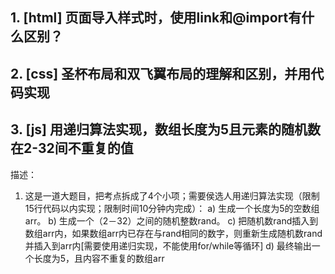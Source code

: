 ## 1. [html] 页面导入样式时，使用link和@import有什么区别？
## 2. [css] 圣杯布局和双飞翼布局的理解和区别，并用代码实现
## 3. [js] 用递归算法实现，数组长度为5且元素的随机数在2-32间不重复的值
描述：
1. 这是一道大题目，把考点拆成了4个小项；需要侯选人用递归算法实现（限制15行代码以内实现；限制时间10分钟内完成）：
a) 生成一个长度为5的空数组arr。
b) 生成一个（2－32）之间的随机整数rand。
c) 把随机数rand插入到数组arr内，如果数组arr内已存在与rand相同的数字，则重新生成随机数rand并插入到arr内[需要使用递归实现，不能使用for/while等循环]
d) 最终输出一个长度为5，且内容不重复的数组arr